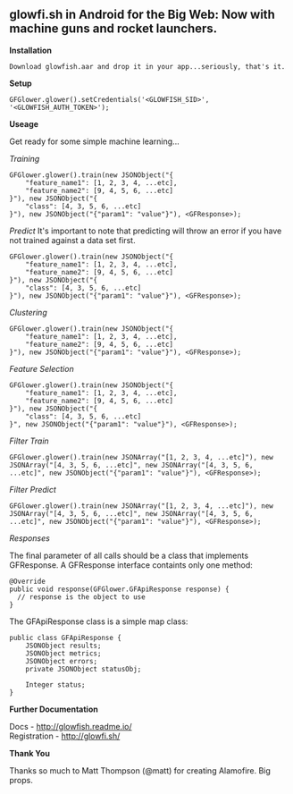 
glowfi.sh in Android for the Big Web: Now with machine guns and rocket launchers.
-----------

**Installation**

    Download glowfish.aar and drop it in your app...seriously, that's it.
**Setup**

    GFGlower.glower().setCredentials('<GLOWFISH_SID>', '<GLOWFISH_AUTH_TOKEN>');

**Useage**

Get ready for some simple machine learning...

*Training*

    GFGlower.glower().train(new JSONObject("{
	    "feature_name1": [1, 2, 3, 4, ...etc],
	    "feature_name2": [9, 4, 5, 6, ...etc]
    }"), new JSONObject("{
	    "class": [4, 3, 5, 6, ...etc]
    }"), new JSONObject("{"param1": "value"}"), <GFResponse>);

*Predict*
It's important to note that predicting will throw an error if you have not trained against a data set first.

    GFGlower.glower().train(new JSONObject("{
	    "feature_name1": [1, 2, 3, 4, ...etc],
	    "feature_name2": [9, 4, 5, 6, ...etc]
    }"), new JSONObject("{
	    "class": [4, 3, 5, 6, ...etc]
    }"), new JSONObject("{"param1": "value"}"), <GFResponse>);

*Clustering*

    GFGlower.glower().train(new JSONObject("{
	    "feature_name1": [1, 2, 3, 4, ...etc],
	    "feature_name2": [9, 4, 5, 6, ...etc]
    }"), new JSONObject("{"param1": "value"}"), <GFResponse>);

*Feature Selection*

    GFGlower.glower().train(new JSONObject("{
	    "feature_name1": [1, 2, 3, 4, ...etc],
	    "feature_name2": [9, 4, 5, 6, ...etc]
    }"), new JSONObject("{
	    "class": [4, 3, 5, 6, ...etc]
    }", new JSONObject("{"param1": "value"}"), <GFResponse>);
    
*Filter Train*

    GFGlower.glower().train(new JSONArray("[1, 2, 3, 4, ...etc]"), new JSONArray("[4, 3, 5, 6, ...etc]", new JSONArray("[4, 3, 5, 6, ...etc]", new JSONObject("{"param1": "value"}"), <GFResponse>);
    
*Filter Predict*

    GFGlower.glower().train(new JSONArray("[1, 2, 3, 4, ...etc]"), new JSONArray("[4, 3, 5, 6, ...etc]", new JSONArray("[4, 3, 5, 6, ...etc]", new JSONObject("{"param1": "value"}"), <GFResponse>);
    
*Responses*

The final parameter of all calls should be a class that implements GFResponse. A GFResponse interface containts only one method:

    @Override
    public void response(GFGlower.GFApiResponse response) {
      // response is the object to use
    }
    
The GFApiResponse class is a simple map class:

    public class GFApiResponse {
        JSONObject results;
        JSONObject metrics;
        JSONObject errors;
        private JSONObject statusObj;

        Integer status;
    }

**Further Documentation**

Docs - http://glowfish.readme.io/  
Registration - http://glowfi.sh/

**Thank You**

Thanks so much to Matt Thompson (@matt) for creating Alamofire. Big props.
